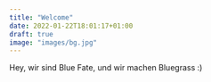 ```yaml
---
title: "Welcome"
date: 2022-01-22T18:01:17+01:00
draft: true
image: "images/bg.jpg"
---
```


Hey, wir sind Blue Fate, und wir machen Bluegrass :)

